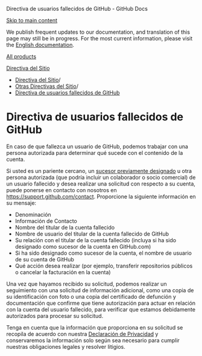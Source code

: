 Directiva de usuarios fallecidos de GitHub - GitHub Docs

[Skip to main content](#main-content)

We publish frequent updates to our documentation, and translation of this page may still be in progress. For the most current information, please visit the [English documentation](/en).

[All products](/es)

[Directiva del Sitio](/es/site-policy)

* [Directiva del Sitio](/es/site-policy)/
* [Otras Directivas del Sitio](/es/site-policy/other-site-policies)/
* [Directiva de usuarios fallecidos de GitHub](/es/site-policy/other-site-policies/github-deceased-user-policy)

Directiva de usuarios fallecidos de GitHub
==========

En caso de que fallezca un usuario de GitHub, podemos trabajar con una persona autorizada para determinar qué sucede con el contenido de la cuenta.

Si usted es un pariente cercano, un [sucesor previamente designado](/es/account-and-profile/setting-up-and-managing-your-personal-account-on-github/managing-access-to-your-personal-repositories/maintaining-ownership-continuity-of-your-personal-accounts-repositories) u otra persona autorizada (que podría incluir un colaborador o socio comercial) de un usuario fallecido y desea realizar una solicitud con respecto a su cuenta, puede ponerse en contacto con nosotros en <https://support.github.com/contact>. Proporcione la siguiente información en su mensaje:

* Denominación
* Información de Contacto
* Nombre del titular de la cuenta fallecido
* Nombre de usuario del titular de la cuenta fallecido de GitHub
* Su relación con el titular de la cuenta fallecido (incluya si ha sido designado como sucesor de la cuenta en GitHub.com)
* Si ha sido designado como sucesor de la cuenta, el nombre de usuario de su cuenta de GitHub
* Qué acción desea realizar (por ejemplo, transferir repositorios públicos o cancelar la facturación en la cuenta)

Una vez que hayamos recibido su solicitud, podemos realizar un seguimiento con una solicitud de información adicional, como una copia de su identificación con foto o una copia del certificado de defunción y documentación que confirme que tiene autorización para actuar en relación con la cuenta del usuario fallecido, para verificar que estamos debidamente autorizados para procesar su solicitud.

Tenga en cuenta que la información que proporciona en su solicitud se recopila de acuerdo con nuestra [Declaración de Privacidad](/es/site-policy/privacy-policies/github-privacy-statement) y conservaremos la información solo según sea necesario para cumplir nuestras obligaciones legales y resolver litigios.
